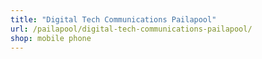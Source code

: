 ```yaml
---
title: "Digital Tech Communications Pailapool"
url: /pailapool/digital-tech-communications-pailapool/
shop: mobile phone
---
```


